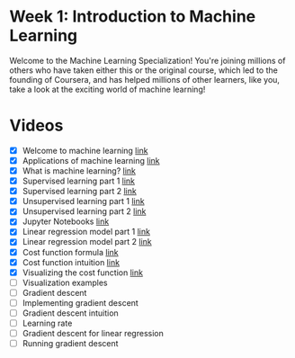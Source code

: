 # Week 1: Introduction to Machine Learning

Welcome to the Machine Learning Specialization! You're joining millions of others who have taken either this or the original course, which led to the founding of Coursera, and has helped millions of other learners, like you, take a look at the exciting world of machine learning!

# Videos
  - [x] Welcome to machine learning [link](https://www.coursera.org/learn/machine-learning/lecture/iYR2y/welcome-to-machine-learning)
  - [x] Applications of machine learning [link](https://www.coursera.org/learn/machine-learning/lecture/IjrpM/applications-of-machine-learning)
  - [x] What is machine learning? [link](https://www.coursera.org/learn/machine-learning/lecture/PNeuX/what-is-machine-learning)
  - [x] Supervised learning part 1 [link](https://www.coursera.org/learn/machine-learning/lecture/s91wX/supervised-learning-part-1)
  - [x] Supervised learning part 2 [link](https://www.coursera.org/learn/machine-learning/lecture/Q8Vvp/supervised-learning-part-2)
  - [x] Unsupervised learning part 1 [link](https://www.coursera.org/learn/machine-learning/lecture/TxO6F/unsupervised-learning-part-1)
  - [x] Unsupervised learning part 2 [link](https://www.coursera.org/learn/machine-learning/lecture/jKBHE/unsupervised-learning-part-2)
  - [x] Jupyter Notebooks [link](https://www.coursera.org/learn/machine-learning/lecture/lwqzq/jupyter-notebooks)
  - [x] Linear regression model part 1 [link](https://www.coursera.org/learn/machine-learning/lecture/1ACA2/linear-regression-model-part-1)
  - [x] Linear regression model part 2 [link](https://www.coursera.org/learn/machine-learning/lecture/nucNi/linear-regression-model-part-2)
  - [x] Cost function formula [link](https://www.coursera.org/learn/machine-learning/lecture/1Z0TT/cost-function-formula)
  - [x] Cost function intuition [link](https://www.coursera.org/learn/machine-learning/lecture/FthLz/cost-function-intuition)
  - [x] Visualizing the cost function [link](https://www.coursera.org/learn/machine-learning/lecture/QI1h6/visualizing-the-cost-function)
  - [ ] Visualization examples
  - [ ] Gradient descent
  - [ ] Implementing gradient descent
  - [ ] Gradient descent intuition
  - [ ] Learning rate
  - [ ] Gradient descent for linear regression
  - [ ] Running gradient descent